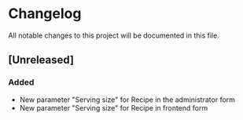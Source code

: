 # Changelog

All notable changes to this project will be documented in this file.

## [Unreleased]

### Added

- New parameter "Serving size" for Recipe in the administrator form
- New parameter "Serving size" for Recipe in frontend form
